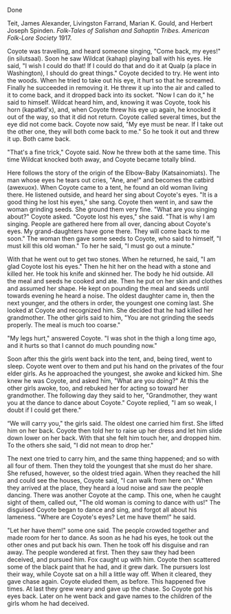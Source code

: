 Done 

Teit, James Alexander, Livingston Farrand, Marian K. Gould, and Herbert Joseph Spinden. *Folk-Tales of Salishan and Sahaptin Tribes. American Folk-Lore Society* 1917. 

Coyote was travelling, and heard someone singing, "Come back, my eyes!" (in silutsaal). Soon he saw Wildcat (kahap) playing ball with his eyes. He said, "I wish I could do that! If I could do that and do it at Qualp (a place in Washington), I should do great things." Coyote decided to try. He went into the woods. When he tried to take out his eye, it hurt so that he screamed. Finally he succeeded in removing it. He threw it up into the air and called to it to come back, and it dropped back into its socket. "Now I can do it," he said to himself. Wildcat heard him, and, knowing it was Coyote, took his horn (kapatkd'x), and, when Coyote threw his eye up again, he knocked it out of the way, so that it did not return. Coyote called several times, but the eye did not come back. Coyote now said, "My eye must be near. If I take out the other one, they will both come back to me." So he took it out and threw it up. Both came back. 

"That's a fine trick," Coyote said. Now he threw both at the same time. This time Wildcat knocked both away, and Coyote became totally blind. 

Here follows the story of the origin of the Elbow-Baby (Katsainomiats). The man whose eyes he tears out cries, "Ane, ane!" and becomes the catbird (awexuox). When Coyote came to a tent, he found an old woman living there. He listened outside, and heard her sing about Coyote's eyes. "It is a good thing he lost his eyes," she sang. Coyote then went in, and saw the woman grinding seeds. She ground them very fine. "What are you singing about?" Coyote asked. "Coyote lost his eyes," she said. "That is why I am singing. People are gathered here from all over, dancing about Coyote's eyes. My grand-daughters have gone there. They will come back to me soon." The woman then gave some seeds to Coyote, who said to himself, "I must kill this old woman." To her he said, "I must go out a minute." 

With that he went out to get two stones. When he returned, he said, "I am glad Coyote lost his eyes." Then he hit her on the head with a stone and killed her. He took his knife and skinned her. The body he hid outside. All the meal and seeds he cooked and ate. Then he put on her skin and clothes and assumed her shape. He kept on pounding the meal and seeds until towards evening he heard a noise. The oldest daughter came in, then the next younger, and the others in order, the youngest one coming last. She looked at Coyote and recognized him. She decided that he had killed her grandmother. The other girls said to him, "You are not grinding the seeds properly. The meal is much too coarse."

"My legs hurt," answered Coyote. "I was shot in the thigh a long time ago, and it hurts so that I cannot do much pounding now." 

Soon after this the girls went back into the tent, and, being tired, went to sleep. Coyote went over to them and put his hand on the privates of the four elder girls. As he approached the youngest, she awoke and kicked him. She knew he was Coyote, and asked him, "What are you doing?" At this the other girls awoke, too, and rebuked her for acting so toward her grandmother. The following day they said to her, "Grandmother, they want you at the dance to dance about Coyote." Coyote replied, "I am so weak, I doubt if I could get there." 

“We will carry you," the girls said. The oldest one carried him first. She lifted him on her back. Coyote then told her to raise up her dress and let him slide down lower on her back. With that she felt him touch her, and dropped him. To the others she said, "I did not mean to drop her." 

The next one tried to carry him, and the same thing happened; and so with all four of them. Then they told the youngest that she must do her share. She refused, however, so the oldest tried again. When they reached the hill and could see the houses, Coyote said, "I can walk from here on." When they arrived at the place, they heard a loud noise and saw the people dancing. There was another Coyote at the camp. This one, when he caught sight of them, called out, "The old woman is coming to dance with us!" The disguised Coyote began to dance and sing, and forgot all about his lameness. "Where are Coyote's eyes? Let me have them!" he said. 

"Let her have them!" some one said. The people crowded together and made room for her to dance. As soon as he had his eyes, he took out the other ones and put back his own. Then he took off his disguise and ran away. The people wondered at first. Then they saw they had been deceived, and pursued him. Fox caught up with him. Coyote then scattered some of the black paint that he had, and it grew dark. The pursuers lost their way, while Coyote sat on a hill a little way off. When it cleared, they gave chase again. Coyote eluded them, as before. This happened five times. At last they grew weary and gave up the chase. So Coyote got his eyes back. Later on he went back and gave names to the children of the girls whom he had deceived.
